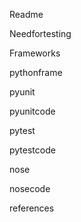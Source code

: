 
Readme

Needfortesting

Frameworks

pythonframe

pyunit

pyunitcode

pytest

pytestcode

nose

nosecode

references
